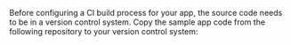 Before configuring a CI build process for your app, the source code needs to be in a version control system. Copy the sample app code from the following repository to your version control system:
